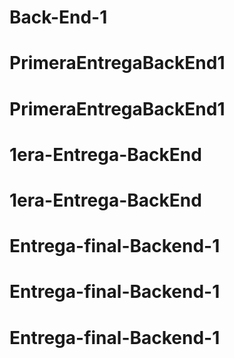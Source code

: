 # Back-End-1
# PrimeraEntregaBackEnd1
# PrimeraEntregaBackEnd1
# 1era-Entrega-BackEnd
# 1era-Entrega-BackEnd
# Entrega-final-Backend-1
# Entrega-final-Backend-1
# Entrega-final-Backend-1
